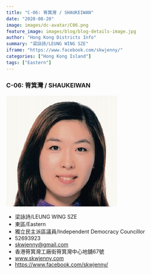 ```yaml
---
title: "C-06: 筲箕灣 / SHAUKEIWAN"
date: "2020-08-20"
image: images/dc-avatar/C06.png
feature_image: images/blog/blog-details-image.jpg
author: "Hong Kong Districts Info"
summary: "梁詠詩/LEUNG WING SZE"
iframe: "https://www.facebook.com/skwjenny/"
categories: ["Hong Kong Island"]
tags: ["Eastern"]
---
```


### C-06: 筲箕灣 / SHAUKEIWAN  
![](/images/dc-avatar/C06.png)  

 - 梁詠詩/LEUNG WING SZE  
 - 東區/Eastern  
 - 獨立民主派區議員/Independent Democracy Councillor  
 - 52693923  
 - skwjenny@gmail.com  
 - 香港筲箕灣工廠街筲箕灣中心地舖67號  
 - www.skwjenny.com  
 - https://www.facebook.com/skwjenny/

